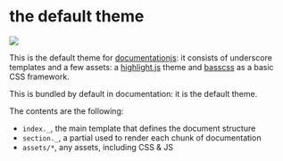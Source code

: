 # the default theme

![](screenshot.png)

This is the default theme for [documentationjs](https://github.com/documentationjs):
it consists of underscore templates and a few assets: a [highlight.js](https://highlightjs.org/)
theme and [basscss](https://basscss.com/) as a basic CSS framework.

This is bundled by default in documentation: it is the default theme.

The contents are the following:

* `index._`, the main template that defines the document structure
* `section._`, a partial used to render each chunk of documentation
* `assets/*`, any assets, including CSS & JS
